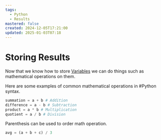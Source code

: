 ```yaml
---
tags:
  - Python
  - Results
mastered: false
created: 2024-12-05T17:21:00
updated: 2025-01-03T07:18
---
```


# Storing Results

Now that we know how to store [Variables](RonaldsSoftwareNotes/Variables.md) we can do things such as mathematical operations on them.

Here are some examples of common mathematical operations in #Python syntax.

```python
summation = a + b # Addition
difference = a - b # Subtraction
product = a * b # Multiplication
quotient = a / b # Division
```


Parenthesis can be used to order math operation.

```python
avg = (a + b + c) / 3
```


